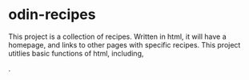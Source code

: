 # odin-recipes
This project is a collection of recipes. Written in html, it will have a homepage, and links to other pages with specific recipes. This project utitlies basic functions of html, including, <a> <img> <p> <head> <body>. 
